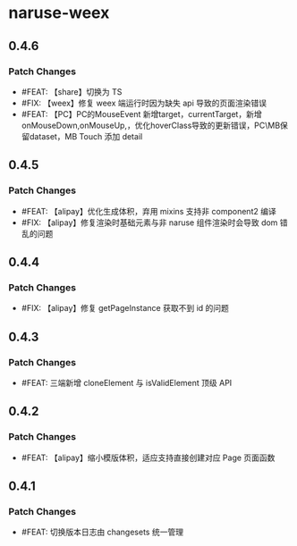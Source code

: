 # naruse-weex

## 0.4.6

### Patch Changes

- #FEAT: 【share】切换为 TS
- #FIX:  【weex】修复 weex 端运行时因为缺失 api 导致的页面渲染错误
- #FEAT: 【PC】PC的MouseEvent 新增target，currentTarget，新增 onMouseDown,onMouseUp,，优化hoverClass导致的更新错误，PC\MB保留dataset，MB Touch 添加 detail

## 0.4.5

### Patch Changes

- #FEAT: 【alipay】优化生成体积，弃用 mixins 支持非 component2 编译
- #FIX: 【alipay】修复渲染时基础元素与非 naruse 组件渲染时会导致 dom 错乱的问题

## 0.4.4

### Patch Changes

- #FIX: 【alipay】修复 getPageInstance 获取不到 id 的问题

## 0.4.3

### Patch Changes

- #FEAT: 三端新增 cloneElement 与 isValidElement 顶级 API

## 0.4.2

### Patch Changes

- #FEAT: 【alipay】缩小模版体积，适应支持直接创建对应 Page 页面函数

## 0.4.1

### Patch Changes

- #FEAT: 切换版本日志由 changesets 统一管理
